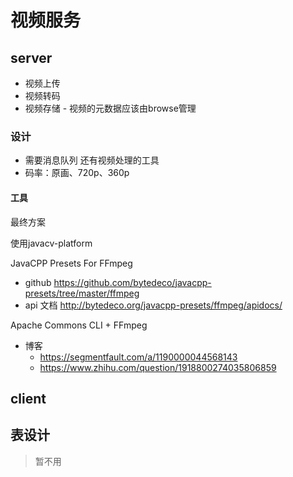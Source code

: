 # 视频服务

## server

- 视频上传
- 视频转码
- 视频存储 - 视频的元数据应该由browse管理

### 设计

- 需要消息队列 还有视频处理的工具
- 码率：原画、720p、360p

#### 工具

最终方案

使用javacv-platform

JavaCPP Presets For FFmpeg

- github https://github.com/bytedeco/javacpp-presets/tree/master/ffmpeg
- api 文档 http://bytedeco.org/javacpp-presets/ffmpeg/apidocs/

Apache Commons CLI + FFmpeg

- 博客
  - https://segmentfault.com/a/1190000044568143
  - https://www.zhihu.com/question/1918800274035806859

## client

## 表设计

> 暂不用